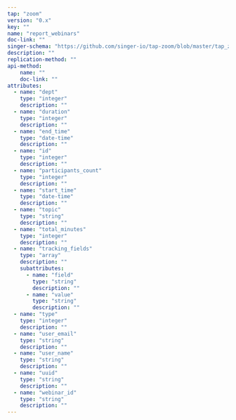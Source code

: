 ```yaml
---
tap: "zoom"
version: "0.x"
key: ""
name: "report_webinars"
doc-link: ""
singer-schema: "https://github.com/singer-io/tap-zoom/blob/master/tap_zoom/schemas/report_webinars.json"
description: ""
replication-method: ""
api-method:
    name: ""
    doc-link: ""
attributes:
  - name: "dept"
    type: "integer"
    description: ""
  - name: "duration"
    type: "integer"
    description: ""
  - name: "end_time"
    type: "date-time"
    description: ""
  - name: "id"
    type: "integer"
    description: ""
  - name: "participants_count"
    type: "integer"
    description: ""
  - name: "start_time"
    type: "date-time"
    description: ""
  - name: "topic"
    type: "string"
    description: ""
  - name: "total_minutes"
    type: "integer"
    description: ""
  - name: "tracking_fields"
    type: "array"
    description: ""
    subattributes:
      - name: "field"
        type: "string"
        description: ""
      - name: "value"
        type: "string"
        description: ""
  - name: "type"
    type: "integer"
    description: ""
  - name: "user_email"
    type: "string"
    description: ""
  - name: "user_name"
    type: "string"
    description: ""
  - name: "uuid"
    type: "string"
    description: ""
  - name: "webinar_id"
    type: "string"
    description: ""
---
```

